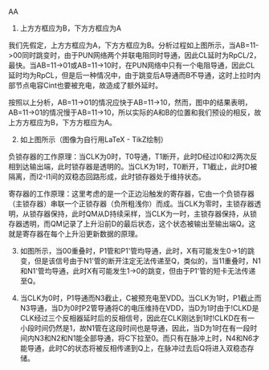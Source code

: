 AA

1. 上方方框应为B，下方方框应为A

我们先假定，上方方框应为A，下方方框应为B。分析过程如上图所示，当AB=11->00同时跳变时，由于PUN网络两个并联电阻同时导通，因此CL延时为RpCL/2，最快。当AB=11->01或AB=11->10时，在PUN网络中只有一个电阻导通，因此CL延时均为RpCL，但是后一种情况中，由于跳变后A导通而B不导通，这时上拉时内部节点电容Cint也要被充电，故造成了额外延时。

按照以上分析，AB=11->01的情况应快于AB=11->10，然而，图中的结果表明，AB=11->01的情况慢于AB=11->10，所以实际的A和B的位置和我们预设的相反，故上方方框应为B，下方方框应为A。

2. 如上图所示（图像为自行用LaTeX - TikZ绘制）

负锁存器的工作原理：当CLK为0时，T0导通，T1断开，此时D经过I0和I2两次反相到达输出端，此时锁存器是透明的。当CLK为1时，T0断开，T1截止，此时D被隔离，而I2-I1间的双稳态回路形成，此时锁存器处于维持状态。

寄存器的工作原理：这里考虑的是一个正边沿触发的寄存器，它由一个负锁存器（主锁存器）串联一个正锁存器（负所粗浅你）而成。当CLK为零时，主锁存器透明，从锁存器保持，此时QM从D持续采样，当CLK为一时，主锁存器保持，从锁存器透明，而QM记录了上升沿前D的最后状态，这个状态被输出至输出端Q。这就是寄存器在每个上升沿更新数据的原理。

3. 如图所示，当00重叠时，P1管和P1'管均导通，此时，X有可能发生0->1的跳变，但是该信号由于N1'管的断开注定无法传递至Q，类似的，当11重叠时，N1和N1'管均导通，此时X有可能发生1->0的跳变，但由于P1'管的短卡无法传递至Q。

4. 当CLK为0时，P1导通而N3截止，C被预充电至VDD。当CLK为1时，P1截止而N3导通，当D为0时P2管导通将C的电压维持在VDD，当D为1时由于!CLKD是CLK经过三个反相器延时后的反相信号，因此在CLK刚达到1时!CLKD在有一小段时间仍然是1，故N1管在这段时间也是导通，因此，当D为1时在有一段时间内N3和N2和N1能全部导通，将C下拉至0。而只有在脉冲上时，N4和N6才能导通，此时C的状态将被反相传递到Q上，在脉冲过去后Q将进入双稳态存储。